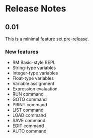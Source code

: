 # Release Notes

## 0.01

This is a minimal feature set pre-release.

### New features

- RM Basic-style REPL
- String-type variables
- Integer-type variables
- Float-type variables
- Variable assignment
- Expression evaluation
- RUN command
- GOTO command
- PRINT command
- LIST command
- LOAD command
- SAVE command
- EDIT command
- AUTO command

